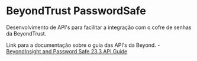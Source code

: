 # BeyondTrust PasswordSafe

Desenvolvimento de API's para facilitar a integração com o cofre de senhas da BeyondTrust.

Link para a documentação sobre o guia das API's da Beyond. - [BeyondInsight and Password Safe 23.3 API Guide](https://www.beyondtrust.com/docs/beyondinsight-password-safe/documents/ps/bi-ps-api.pdf)
